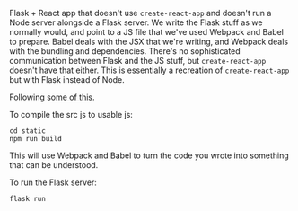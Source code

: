 Flask + React app that doesn't use `create-react-app` and doesn't run a Node server alongside a Flask server. We write the Flask stuff as we normally would, and point to a JS file that we've used Webpack and Babel to prepare. Babel deals with the JSX that we're writing, and Webpack deals with the bundling and dependencies. There's no sophisticated communication between Flask and the JS stuff, but `create-react-app` doesn't have that either. This is essentially a recreation of `create-react-app` but with Flask instead of Node.

Following [some of this](https://medium.com/@chrislewisdev/react-without-npm-babel-or-webpack-1e9a6049714).

To compile the src js to usable js:

```
cd static
npm run build
```

This will use Webpack and Babel to turn the code you wrote into something that can be understood.

To run the Flask server:

```
flask run
```
